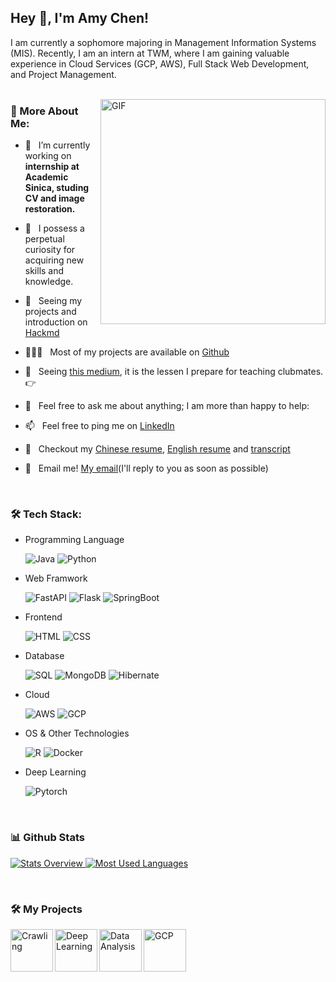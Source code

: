 ## Hey 👋, I'm Amy Chen!

I am currently a sophomore majoring in Management Information Systems (MIS). Recently, I am an intern at TWM, where I am gaining valuable experience in Cloud Services (GCP, AWS), Full Stack Web Development, and Project Management.
<br/>
<br/>

<img align="right" alt="GIF" src="https://raw.githubusercontent.com/rahul-jha98/rahul-jha98/main/techstack.gif" width="360px"/>
  
### 🧐 More About Me:

- 🔭 &nbsp; I’m currently working on **internship at Academic Sinica, studing CV and image restoration.**
- 🤝 &nbsp; I possess a perpetual curiosity for acquiring new skills and knowledge.
- 🌱 &nbsp; Seeing my projects and introduction on [Hackmd](https://hackmd.io/@PK-DB_l7T3Sx9aEZc_wIYA/Hk8jg6LBp)
- 👨🏻‍💻 &nbsp; Most of my projects are available on [Github](https://github.com/joting0518)
- 🎨 &nbsp; Seeing [this medium](https://hackmd.io/-UwaFbpRTy2cyWDsx9Srmg), it is the lessen I prepare for teaching clubmates. 👉
- 💬 &nbsp; Feel free to ask me about anything; I am more than happy to help: 
- 📫 &nbsp; Feel free to ping me on [LinkedIn](https://www.linkedin.com/in/jo-ting-chen-8a1808267/)

- 📝 &nbsp; Checkout my [Chinese resume](https://drive.google.com/file/d/1zyWLbvnYp26A7TrnWeZd5HjnshgUFyr2/view?usp=sharing), [English resume](https://drive.google.com/file/d/1G3ArCM0ytCnBKmzHsAst8vW3bmLcSWhI/view?usp=sharing) and [transcript](https://drive.google.com/file/d/1tna-GOyjoKYzGd56m0arCdf3LXIiLRX_/view?usp=sharing)
- 📧 &nbsp; Email me! [My email](111306011@g.nccu.edu.tw)(I'll reply to you as soon as possible)
<br>

### 🛠️ Tech Stack:
-  Programming Language
  
    ![Java](https://img.shields.io/badge/-Java-05122A?style=flat&logo=java)&nbsp;![Python](https://img.shields.io/badge/-Python-05122A?style=flat&logo=python)&nbsp;

-  Web Framwork

   ![FastAPI](https://img.shields.io/badge/-FastAPI-05122A?style=flat&logo=fastapi) ![Flask](https://img.shields.io/badge/-Flask-05122A?style=flat&logo=Flask) ![SpringBoot](https://img.shields.io/badge/-SpringBoot-05122A?style=flat&logo=SpringBoot)

 *  Frontend
 
    ![HTML](https://img.shields.io/badge/-HTML-000?&logo=html5)&nbsp;![CSS](https://img.shields.io/badge/-CSS-000?&logo=css3)&nbsp;

-  Database

   ![SQL](https://img.shields.io/badge/-SQL-000?&logo=MySQL) ![MongoDB](https://img.shields.io/badge/-MongoDB-000?&logo=MongoDB) ![Hibernate](https://img.shields.io/badge/-Hibernate-000?&logo=hibernate)

- Cloud

  ![AWS](https://img.shields.io/badge/-AWS-000?&logo=Amazon-AWS&logoColor=F90) ![GCP](https://img.shields.io/badge/-GCP-000?&logo=Google) 

- OS & Other Technologies

  ![R](https://img.shields.io/badge/-R-000?&logo=R&logoColor=75AADB) ![Docker](https://img.shields.io/badge/-Docker-000?&logo=Docker&logoColor=2496ED)

- Deep Learning

  ![Pytorch](https://img.shields.io/badge/-Pytorch-05122A?style=flat&logo=pytorch)
<br>


### 📊 Github Stats
<a href='https://github.com/rahul-jha98/github-stats-transparent'>
  
![Stats Overview]()
![Most Used Languages]()

</a>

<br>

### 🛠️ My Projects

<a href="https://github.com/joting0518/project_national_holidays" target="_blank"> <img alt="Crawling" src="https://img.shields.io/badge/Crawling-05122A?style=for-the-badge" height="68" align="left"> </a>

<a href="https://github.com/joting0518/Dell_stock" target="_blank"> <img alt="Deep Learning" src="https://img.shields.io/badge/Deep%20Learning-05122A?style=for-the-badge"  height="68" align="left"> </a>

<a href="https://github.com/joting0518/Business-Analytics-with-SAS-R" target="_blank"> <img alt="Data Analysis" src="https://img.shields.io/badge/Data%20Analysis-05122A?style=for-the-badge" height="68" align="left"> </a>

<a href="https://github.com/joting0518/GCP_practice" target="_blank"> <img alt="GCP" src="https://img.shields.io/badge/GCP-05122A?style=for-the-badge" height="68" align="left"> </a>


